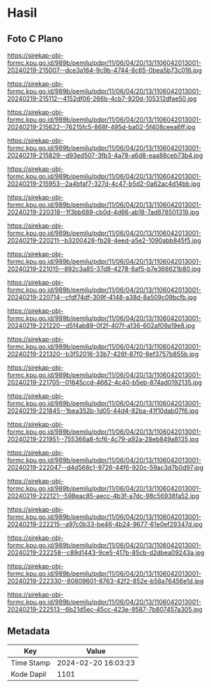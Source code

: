 # Hasil

## Foto C Plano

https://sirekap-obj-formc.kpu.go.id/989b/pemilu/pdpr/11/06/04/20/13/1106042013001-20240219-215007--dce3a164-9c9b-4744-8c65-0bea5b73c016.jpg

https://sirekap-obj-formc.kpu.go.id/989b/pemilu/pdpr/11/06/04/20/13/1106042013001-20240219-215112--4152df06-266b-4cb7-920d-105312dfae50.jpg

https://sirekap-obj-formc.kpu.go.id/989b/pemilu/pdpr/11/06/04/20/13/1106042013001-20240219-215622--76215fc5-868f-495d-ba02-5f408ceea6ff.jpg

https://sirekap-obj-formc.kpu.go.id/989b/pemilu/pdpr/11/06/04/20/13/1106042013001-20240219-215829--d93ed507-3fb3-4a78-a6d8-eaa88ceb73b4.jpg

https://sirekap-obj-formc.kpu.go.id/989b/pemilu/pdpr/11/06/04/20/13/1106042013001-20240219-215953--2a4bfaf7-327d-4c47-b5d2-0a62ac4d14bb.jpg

https://sirekap-obj-formc.kpu.go.id/989b/pemilu/pdpr/11/06/04/20/13/1106042013001-20240219-220318--1f3bb689-cb0d-4d66-ab18-7ad878501319.jpg

https://sirekap-obj-formc.kpu.go.id/989b/pemilu/pdpr/11/06/04/20/13/1106042013001-20240219-220211--b3200428-fb28-4eed-a5e2-1090abb845f5.jpg

https://sirekap-obj-formc.kpu.go.id/989b/pemilu/pdpr/11/06/04/20/13/1106042013001-20240219-221015--892c3a85-37d8-4278-8af5-b7e366621b80.jpg

https://sirekap-obj-formc.kpu.go.id/989b/pemilu/pdpr/11/06/04/20/13/1106042013001-20240219-220714--cfdf74df-309f-4148-a38d-8a509c09bcfb.jpg

https://sirekap-obj-formc.kpu.go.id/989b/pemilu/pdpr/11/06/04/20/13/1106042013001-20240219-221220--d5f4ab89-0f2f-407f-a136-602af09a19e8.jpg

https://sirekap-obj-formc.kpu.go.id/989b/pemilu/pdpr/11/06/04/20/13/1106042013001-20240219-221320--b3f52016-33b7-426f-87f0-8ef3757b855b.jpg

https://sirekap-obj-formc.kpu.go.id/989b/pemilu/pdpr/11/06/04/20/13/1106042013001-20240219-221705--01645ccd-4682-4c40-b5eb-874ad0192135.jpg

https://sirekap-obj-formc.kpu.go.id/989b/pemilu/pdpr/11/06/04/20/13/1106042013001-20240219-221845--1bea352b-1d05-44d4-82ba-41f10dab07f6.jpg

https://sirekap-obj-formc.kpu.go.id/989b/pemilu/pdpr/11/06/04/20/13/1106042013001-20240219-221951--755366a8-fcf6-4c79-a92a-28eb849a8135.jpg

https://sirekap-obj-formc.kpu.go.id/989b/pemilu/pdpr/11/06/04/20/13/1106042013001-20240219-222047--d4d568c1-9726-44f6-920c-59ac3d7b0d97.jpg

https://sirekap-obj-formc.kpu.go.id/989b/pemilu/pdpr/11/06/04/20/13/1106042013001-20240219-222121--598eac85-aecc-4b3f-a7dc-98c56938fa52.jpg

https://sirekap-obj-formc.kpu.go.id/989b/pemilu/pdpr/11/06/04/20/13/1106042013001-20240219-222215--a97c0b33-be46-4b24-9677-61e0ef29347d.jpg

https://sirekap-obj-formc.kpu.go.id/989b/pemilu/pdpr/11/06/04/20/13/1106042013001-20240219-222258--c89d1443-9ce5-417b-85cb-d2dbea09243a.jpg

https://sirekap-obj-formc.kpu.go.id/989b/pemilu/pdpr/11/06/04/20/13/1106042013001-20240219-222330--80809601-8763-42f2-852e-b58a76456e1d.jpg

https://sirekap-obj-formc.kpu.go.id/989b/pemilu/pdpr/11/06/04/20/13/1106042013001-20240219-222513--6b21d5ec-45cc-423e-9587-7b807457a305.jpg


## Metadata

| Key        | Value               |
| ---------- | ------------------- |
| Time Stamp | 2024-02-20 16:03:23 |
| Kode Dapil | 1101                |



